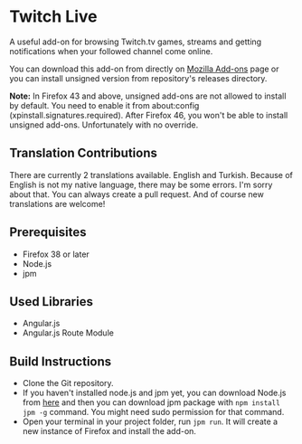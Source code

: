 Twitch Live
===========

A useful add-on for browsing Twitch.tv games, streams and getting notifications when your followed channel come online.

You can download this add-on from directly on [Mozilla Add-ons](https://addons.mozilla.org/addon/twitch-live?src=github) page or you can install unsigned version from repository's releases directory.

**Note:** In Firefox 43 and above, unsigned add-ons are not allowed to install by default. You need to enable it from about:config (xpinstall.signatures.required). After Firefox 46, you won't be able to install unsigned add-ons. Unfortunately with no override.

## Translation Contributions

There are currently 2 translations available. English and Turkish. Because of English is not my native language, there may be some errors. I'm sorry about that. You can always create a pull request. And of course new translations are welcome!

## Prerequisites

* Firefox 38 or later
* Node.js
* jpm

## Used Libraries

* Angular.js
* Angular.js Route Module

## Build Instructions

* Clone the Git repository.
* If you haven't installed node.js and jpm yet, you can download Node.js from [here](https://nodejs.org/) and then you can download jpm package with `npm install jpm -g` command. You might need sudo permission for that command.
* Open your terminal in your project folder, run `jpm run`. It will create a new instance of Firefox and install the add-on.
